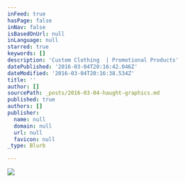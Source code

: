```yaml
---
inFeed: true
hasPage: false
inNav: false
isBasedOnUrl: null
inLanguage: null
starred: true
keywords: []
description: 'Custom Clothing  | Promotional Products'
datePublished: '2016-03-04T20:16:42.046Z'
dateModified: '2016-03-04T20:16:38.534Z'
title: ''
author: []
sourcePath: _posts/2016-03-04-haught-graphics.md
published: true
authors: []
publisher:
  name: null
  domain: null
  url: null
  favicon: null
_type: Blurb

---
```

![](https://the-grid-user-content.s3-us-west-2.amazonaws.com/40780763-5a2d-47b7-a67b-ba400c7aec5d.png)